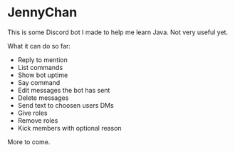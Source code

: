 # JennyChan
This is some Discord bot I made to help me learn Java. Not very useful yet.

What it can do so far:
- Reply to mention
- List commands
- Show bot uptime 
- Say command
- Edit messages the bot has sent
- Delete messages
- Send text to choosen users DMs
- Give roles
- Remove roles
- Kick members with optional reason

More to come.
